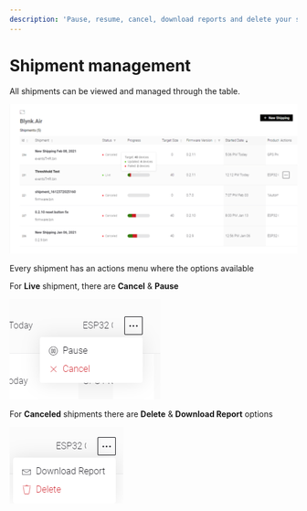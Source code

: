 ```yaml
---
description: 'Pause, resume, cancel, download reports and delete your shipments'
---
```


# Shipment management

All shipments can be viewed and managed through the table.

![](../../../.gitbook/assets/image%20%2810%29.png)

Every shipment has an actions menu where the options available  
  
For **Live** shipment, there are **Cancel** & **Pause**  


![](../../../.gitbook/assets/image%20%2812%29.png)

For **Canceled** shipments there are **Delete** & **Download Report** options  


![](../../../.gitbook/assets/image%20%2813%29.png)

